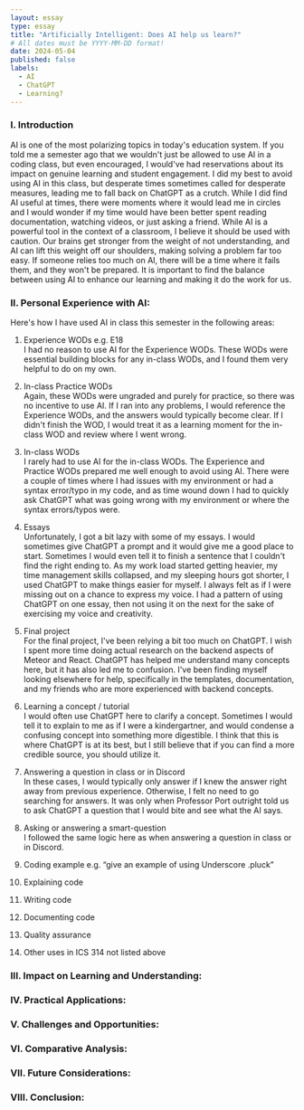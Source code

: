 ```yaml
---
layout: essay
type: essay
title: "Artificially Intelligent: Does AI help us learn?"
# All dates must be YYYY-MM-DD format!
date: 2024-05-04
published: false
labels:
  - AI
  - ChatGPT
  - Learning?
---
```


### I. Introduction
  AI is one of the most polarizing topics in today's education system. If you told me a semester ago that we wouldn't just be allowed to use AI in a coding class, but even encouraged, I would've had reservations about its impact on genuine learning and student engagement. I did my best to avoid using AI in this class, but desperate times sometimes called for desperate measures, leading me to fall back on ChatGPT as a crutch. While I did find AI useful at times, there were moments where it would lead me in circles and I would wonder if my time would have been better spent reading documentation, watching videos, or just asking a friend. While AI is a powerful tool in the context of a classroom, I believe it should be used with caution. Our brains get stronger from the weight of not understanding, and AI can lift this weight off our shoulders, making solving a problem far too easy. If someone relies too much on AI, there will be a time where it fails them, and they won't be prepared. It is important to find the balance between using AI to enhance our learning and making it do the work for us.

### II. Personal Experience with AI:
Here's how I have used AI in class this semester in the following areas:

  1. Experience WODs e.g. E18\
  I had no reason to use AI for the Experience WODs. These WODs were essential building blocks for any in-class WODs, and I found them very helpful to do on my own. 

  2. In-class Practice WODs\
  Again, these WODs were ungraded and purely for practice, so there was no incentive to use AI. If I ran into any problems, I would reference the Experience WODs, and the answers would typically become clear. If I didn't finish the WOD, I would treat it as a learning moment for the in-class WOD and review where I went wrong.

  3. In-class WODs\
  I rarely had to use AI for the in-class WODs. The Experience and Practice WODs prepared me well enough to avoid using AI. There were a couple of times where I had issues with my environment or had a syntax error/typo in my code, and as time wound down I had to quickly ask ChatGPT what was going wrong with my environment or where the syntax errors/typos were.

  4. Essays\
  Unfortunately, I got a bit lazy with some of my essays. I would sometimes give ChatGPT a prompt and it would give me a good place to start. Sometimes I would even tell it to finish a sentence that I couldn't find the right ending to. As my work load started getting heavier, my time management skills collapsed, and my sleeping hours got shorter, I used ChatGPT to make things easier for myself. I always felt as if I were missing out on a chance to express my voice. I had a pattern of using ChatGPT on one essay, then not using it on the next for the sake of exercising my voice and creativity.

  5. Final project\
  For the final project, I've been relying a bit too much on ChatGPT. I wish I spent more time doing actual research on the backend aspects of Meteor and React. ChatGPT has helped me understand many concepts here, but it has also led me to confusion. I've been finding myself looking elsewhere for help, specifically in the templates, documentation, and my friends who are more experienced with backend concepts.

  6. Learning a concept / tutorial\
  I would often use ChatGPT here to clarify a concept. Sometimes I would tell it to explain to me as if I were a kindergartner, and would condense a confusing concept into something more digestible. I think that this is where ChatGPT is at its best, but I still believe that if you can find a more credible source, you should utilize it.

  7. Answering a question in class or in Discord\
  In these cases, I would typically only answer if I knew the answer right away from previous experience. Otherwise, I felt no need to go searching for answers. It was only when Professor Port outright told us to ask ChatGPT a question that I would bite and see what the AI says.

  8. Asking or answering a smart-question\
  I followed the same logic here as when answering a question in class or in Discord.

  9. Coding example e.g. “give an example of using Underscore .pluck”
  

  10. Explaining code

  11. Writing code

  12. Documenting code

  13. Quality assurance 

  14. Other uses in ICS 314 not listed above


### III. Impact on Learning and Understanding:


### IV. Practical Applications:


### V. Challenges and Opportunities:


### VI. Comparative Analysis:


### VII. Future Considerations:


### VIII. Conclusion:
